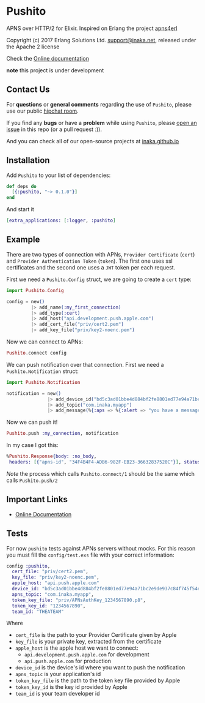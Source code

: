 # Pushito
APNS over HTTP/2 for Elixir. Inspired on Erlang the project [apns4erl](https://github.com/inaka/apns4erl)

Copyright (c) 2017 Erlang Solutions Ltd. <support@inaka.net>, released under the Apache 2 license

Check the [Online documentation](http://hexdocs.pm/pushito)

**note** this project is under development

## Contact Us
For **questions** or **general comments** regarding the use of `Pushito`, please use our public
[hipchat room](http://inaka.net/hipchat).

If you find any **bugs** or have a **problem** while using `Pushito`, please [open an issue](https://github.com/inaka/pushito/issues/new) in this repo (or a pull request :)).

And you can check all of our open-source projects at [inaka.github.io](http://inaka.github.io)

## Installation

Add `Pushito` to your list of dependencies:

```elixir
def deps do
  [{:pushito, "~> 0.1.0"}]
end
```

And start it

```elixir
[extra_applications: [:logger, :pushito]
```

## Example

There are two types of connection with APNs, `Provider Certificate` (`cert`) and `Provider Authentication Token` (`token`). The first one uses ssl certificates and the second one uses a `JWT` token per each request.

First we need a `Pushito.Config` struct, we are going to create a `cert` type:

```elixir
import Pushito.Config

config = new()
         |> add_name(:my_first_connection)
         |> add_type(:cert)
         |> add_host("api.development.push.apple.com")
         |> add_cert_file("priv/cert2.pem")
         |> add_key_file("priv/key2-noenc.pem")
```

Now we can connect to APNs:

```elixir
Pushito.connect config
```

We can push notification over that connection. First we need a `Pushito.Notification` struct:

```elixir
import Pushito.Notification

notification = new()
               |> add_device_id("bd5c3ad01bbe4d884bf2fe8801ed77e94a71bc2e9de937c84f745f54eb4cb2f4")
               |> add_topic("com.inaka.myapp")
               |> add_message(%{:aps => %{:alert => "you have a message!!"}})
```

Now we can push it!

```elixir
Pushito.push :my_connection, notification
```

In my case I got this:

```elixir
%Pushito.Response{body: :no_body,
 headers: [{"apns-id", "34F4B4F4-ADB6-982F-EB23-36632837520C"}], status: 200}
 ```

 *Note* the process which calls `Pushito.connect/1` should be the same which calls `Pushito.push/2`

## Important Links

- [Online Documentation](http://hexdocs.pm/pushito)

## Tests

For now `pushito` tests against APNs servers without mocks. For this reason you must fill the `config/test.exs` file with your correct information:

```elixir
config :pushito,
  cert_file: "priv/cert2.pem",
  key_file: "priv/key2-noenc.pem",
  apple_host: "api.push.apple.com"
  device_id: "bd5c3ad01bbe4d884bf2fe8801ed77e94a71bc2e9de937c84f745f54eb4cb2f4",
  apns_topic: "com.inaka.myapp",
  token_key_file: "priv/APNsAuthKey_1234567890.p8",
  token_key_id: "1234567890",
  team_id: "THEATEAM"
```

Where
- `cert_file` is the path to your Provider Certificate given by Apple
- `key_file` is your private key, extracted from the certificate
- `apple_host` is the apple host we want to connect:
  -  `api.development.push.apple.com` for development
  -  `api.push.apple.com` for production
- `device_id` is the device's id where you want to push the notification
- `apns_topic` is your application's id
- `token_key_file` is the path to the token key file provided by Apple
- `token_key_id` is the key id provided by Apple
- `team_id` is your team developer id
